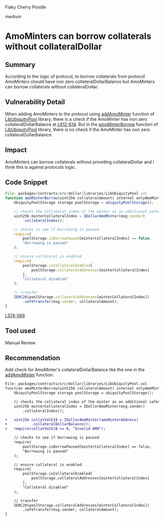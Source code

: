 Flaky Cherry Poodle

medium

# AmoMinters can borrow collaterals without collateralDollar

## Summary
According to the logic of protocol, to borrow collaterals from protocol AmoMinters should have non zero collateralDollarBalance but AmoMinters can borrow collaterals without collateralDollar.
## Vulnerability Detail
When adding AmoMinters to the protocol using [addAmoMinter](https://github.com/sherlock-audit/2023-12-ubiquity/blob/main/ubiquity-dollar/packages/contracts/src/dollar/libraries/LibUbiquityPool.sol#L608-L621) function of [LibUbiquityPool](https://github.com/sherlock-audit/2023-12-ubiquity/blob/main/ubiquity-dollar/packages/contracts/src/dollar/libraries/LibUbiquityPool.sol#L21) library, there is a check if the AmoMinter has non zero collateralDollarBalance at [L612-614](https://github.com/sherlock-audit/2023-12-ubiquity/blob/main/ubiquity-dollar/packages/contracts/src/dollar/libraries/LibUbiquityPool.sol#L612-L614).
But in the [amoMinterBorrow](https://github.com/sherlock-audit/2023-12-ubiquity/blob/main/ubiquity-dollar/packages/contracts/src/dollar/libraries/LibUbiquityPool.sol#L574-L598) function of [LibUbiquityPool](https://github.com/sherlock-audit/2023-12-ubiquity/blob/main/ubiquity-dollar/packages/contracts/src/dollar/libraries/LibUbiquityPool.sol#L21) library, there is no check if the AmoMinter has non zero collateralDollarBalance.
## Impact
AmoMinters can borrow collaterals without providing collateralDollar and I think this is against protocols logic.
## Code Snippet
```javascript
File: packages/contracts/src/dollar/libraries/LibUbiquityPool.sol
function amoMinterBorrow(uint256 collateralAmount) internal onlyAmoMinter {
    UbiquityPoolStorage storage poolStorage = ubiquityPoolStorage();

    // checks the collateral index of the minter as an additional safety check
    uint256 minterCollateralIndex = IDollarAmoMinter(msg.sender)
        .collateralIndex();

    // checks to see if borrowing is paused
    require(
        poolStorage.isBorrowPaused[minterCollateralIndex] == false,
        "Borrowing is paused"
    );

    // ensure collateral is enabled
    require(
        poolStorage.isCollateralEnabled[
            poolStorage.collateralAddresses[minterCollateralIndex]
        ],
        "Collateral disabled"
    );

    // transfer
    IERC20(poolStorage.collateralAddresses[minterCollateralIndex])
        .safeTransfer(msg.sender, collateralAmount);
}
```
[L574-589](https://github.com/sherlock-audit/2023-12-ubiquity/blob/main/ubiquity-dollar/packages/contracts/src/dollar/libraries/LibUbiquityPool.sol#L574-L598)

## Tool used

Manual Review

## Recommendation

Add check for AmoMinter's collateralDollarBalance like the one in the [addAmoMinter](https://github.com/sherlock-audit/2023-12-ubiquity/blob/main/ubiquity-dollar/packages/contracts/src/dollar/libraries/LibUbiquityPool.sol#L612-L614) function.

```diff
File: packages/contracts/src/dollar/libraries/LibUbiquityPool.sol
function amoMinterBorrow(uint256 collateralAmount) internal onlyAmoMinter {
    UbiquityPoolStorage storage poolStorage = ubiquityPoolStorage();

    // checks the collateral index of the minter as an additional safety check
    uint256 minterCollateralIndex = IDollarAmoMinter(msg.sender)
        .collateralIndex();

+   uint256 collatValE18 = IDollarAmoMinter(amoMinterAddress)
+           .collateralDollarBalance();
+   require(collatValE18 >= 0, "Invalid AMO");

    // checks to see if borrowing is paused
    require(
        poolStorage.isBorrowPaused[minterCollateralIndex] == false,
        "Borrowing is paused"
    );

    // ensure collateral is enabled
    require(
        poolStorage.isCollateralEnabled[
            poolStorage.collateralAddresses[minterCollateralIndex]
        ],
        "Collateral disabled"
    );

    // transfer
    IERC20(poolStorage.collateralAddresses[minterCollateralIndex])
        .safeTransfer(msg.sender, collateralAmount);
}
```